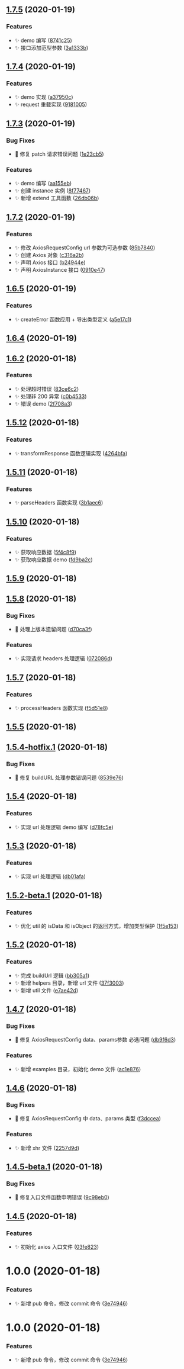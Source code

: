 ## [1.7.5](https://github.com/jason-live/jaxios/compare/v1.7.4...v1.7.5) (2020-01-19)


### Features

* :sparkles: demo 编写 ([8741c25](https://github.com/jason-live/jaxios/commit/8741c2597d80fbeaaf3dc942fd30bd47f7be9161))
* :sparkles: 接口添加范型参数 ([3a1333b](https://github.com/jason-live/jaxios/commit/3a1333bb0afa0e1ca2788251a28b24f0eeee11f2))



## [1.7.4](https://github.com/jason-live/jaxios/compare/v1.7.3...v1.7.4) (2020-01-19)


### Features

* :sparkles: demo 实现 ([a37950c](https://github.com/jason-live/jaxios/commit/a37950c7c892a6b91cbefb6541060948301a320c))
* :sparkles: request 重载实现 ([9181005](https://github.com/jason-live/jaxios/commit/91810051d45547e2d96653c5f2c9b6f2608885cf))



## [1.7.3](https://github.com/jason-live/jaxios/compare/v1.7.2...v1.7.3) (2020-01-19)


### Bug Fixes

* :bug: 修复 patch 请求错误问题 ([1e23cb5](https://github.com/jason-live/jaxios/commit/1e23cb5080eb437f36616035fe7370d02681c2e7))


### Features

* :sparkles: demo 编写 ([aa155eb](https://github.com/jason-live/jaxios/commit/aa155ebdef93e374101aff5e64331081ca5d632f))
* :sparkles: 创建 instance 实例 ([8f77467](https://github.com/jason-live/jaxios/commit/8f77467ff476388479611259a5ee1a52df2b90eb))
* :sparkles: 新增 extend 工具函数 ([26db06b](https://github.com/jason-live/jaxios/commit/26db06bf7e282eeea41ab2693c5fb614b1133b6f))



## [1.7.2](https://github.com/jason-live/jaxios/compare/v1.6.5...v1.7.2) (2020-01-19)


### Features

* :sparkles: 修改 AxiosRequestConfig url 参数为可选参数 ([85b7840](https://github.com/jason-live/jaxios/commit/85b7840fa6f84f932f840e51b3d0ebae22b2e70a))
* :sparkles: 创建 Axios 对象 ([c316a2b](https://github.com/jason-live/jaxios/commit/c316a2bdb754df0961b1844f84849ee0d3989d70))
* :sparkles: 声明 Axios 接口 ([b24944e](https://github.com/jason-live/jaxios/commit/b24944eac505e6d7cdc854bd8797f388f6b7236c))
* :sparkles: 声明 AxiosInstance 接口 ([0910e47](https://github.com/jason-live/jaxios/commit/0910e478e99261a3a3daa52303b43c3091a45e72))



## [1.6.5](https://github.com/jason-live/jaxios/compare/v1.6.4...v1.6.5) (2020-01-19)


### Features

* :sparkles: createError 函数应用 + 导出类型定义 ([a5e17c1](https://github.com/jason-live/jaxios/commit/a5e17c10a7b32ca70b9eb07e9f029bb6fc5bd1c1))



## [1.6.4](https://github.com/jason-live/jaxios/compare/v1.6.2...v1.6.4) (2020-01-19)



## [1.6.2](https://github.com/jason-live/jaxios/compare/v1.5.12...v1.6.2) (2020-01-18)


### Features

* :sparkles: 处理超时错误 ([83ce6c2](https://github.com/jason-live/jaxios/commit/83ce6c2cb0b2518695520abae4dc72c83c0d87cb))
* :sparkles: 处理非 200 异常 ([c0b4533](https://github.com/jason-live/jaxios/commit/c0b45332c8393e920ad7b80dcc749a85e9c9bd4b))
* :sparkles: 错误 demo ([2f708a3](https://github.com/jason-live/jaxios/commit/2f708a30b8a2fdeb960ef85eb5a4f99b6552e8b9))



## [1.5.12](https://github.com/jason-live/jaxios/compare/v1.5.11...v1.5.12) (2020-01-18)


### Features

* :sparkles: transformResponse 函数逻辑实现 ([4264bfa](https://github.com/jason-live/jaxios/commit/4264bfac99d70404b798d760ea467e2b2e5cb654))



## [1.5.11](https://github.com/jason-live/jaxios/compare/v1.5.10...v1.5.11) (2020-01-18)


### Features

* :sparkles: parseHeaders 函数实现 ([3b1aec6](https://github.com/jason-live/jaxios/commit/3b1aec68d1619c89819b0c1a4f9af17007ba694f))



## [1.5.10](https://github.com/jason-live/jaxios/compare/v1.5.9...v1.5.10) (2020-01-18)


### Features

* :sparkles: 获取响应数据 ([5f4c8f9](https://github.com/jason-live/jaxios/commit/5f4c8f9ec71094c7d3fc58a33585f9963d94cb89))
* :sparkles: 获取响应数据 demo ([fd9ba2c](https://github.com/jason-live/jaxios/commit/fd9ba2c65f82d121a31c73005ce57501ceefc8fc))



## [1.5.9](https://github.com/jason-live/jaxios/compare/v1.5.8...v1.5.9) (2020-01-18)



## [1.5.8](https://github.com/jason-live/jaxios/compare/v1.5.7...v1.5.8) (2020-01-18)


### Bug Fixes

* :bug: 处理上版本遗留问题 ([d70ca3f](https://github.com/jason-live/jaxios/commit/d70ca3fb38163efca76cf99403c825f237fdbbd2))


### Features

* :sparkles: 实现请求 headers 处理逻辑 ([072086d](https://github.com/jason-live/jaxios/commit/072086d2d26bee08700945a529dbaa118f438f19))



## [1.5.7](https://github.com/jason-live/jaxios/compare/v1.5.5...v1.5.7) (2020-01-18)


### Features

* :sparkles: processHeaders 函数实现 ([f5d51e8](https://github.com/jason-live/jaxios/commit/f5d51e8b300e58bbd89b372b3e1da768ff61e07c))



## [1.5.5](https://github.com/jason-live/jaxios/compare/v1.5.4-hotfix.1...v1.5.5) (2020-01-18)



## [1.5.4-hotfix.1](https://github.com/jason-live/jaxios/compare/v1.5.4...v1.5.4-hotfix.1) (2020-01-18)


### Bug Fixes

* :bug: 修复 buildURL 处理参数错误问题 ([8539e76](https://github.com/jason-live/jaxios/commit/8539e763c59e5877efcbaddb7f5938ed41ebb7b4))



## [1.5.4](https://github.com/jason-live/jaxios/compare/v1.5.3...v1.5.4) (2020-01-18)


### Features

* :sparkles: 实现 url 处理逻辑 demo 编写 ([d78fc5e](https://github.com/jason-live/jaxios/commit/d78fc5edd58daa6af3ac7f4ec2ffc116e47671c4))



## [1.5.3](https://github.com/jason-live/jaxios/compare/v1.5.2-beta.1...v1.5.3) (2020-01-18)


### Features

* :sparkles: 实现 url 处理逻辑 ([db01afa](https://github.com/jason-live/jaxios/commit/db01afadb6cde88107c7e8352a94050c182e9c25))



## [1.5.2-beta.1](https://github.com/jason-live/jaxios/compare/v1.5.2...v1.5.2-beta.1) (2020-01-18)


### Features

* :sparkles: 优化 util 的 isData 和 isObject 的返回方式，增加类型保护 ([1f5e153](https://github.com/jason-live/jaxios/commit/1f5e153ba340b26d85af524a5dfbb02618ddedf7))



## [1.5.2](https://github.com/jason-live/jaxios/compare/v1.4.7...v1.5.2) (2020-01-18)


### Features

* :sparkles: 完成 buildUrl 逻辑 ([bb305a1](https://github.com/jason-live/jaxios/commit/bb305a139e1acd288318b2660441a0f6f2370431))
* :sparkles: 新增 helpers 目录，新增 url 文件 ([37f3003](https://github.com/jason-live/jaxios/commit/37f3003f941a7e699c0920a1a7f36f6cb8ee20a5))
* :sparkles: 新增 util 文件 ([e7ae42d](https://github.com/jason-live/jaxios/commit/e7ae42d61174de3b4bacbf976fc54d1e3de1032b))



## [1.4.7](https://github.com/jason-live/jaxios/compare/v1.4.6...v1.4.7) (2020-01-18)


### Bug Fixes

* :bug: 修复 AxiosRequestConfig data、params参数 必选问题 ([db9f6d3](https://github.com/jason-live/jaxios/commit/db9f6d38570d7533d0ac2583bde3021c13ca06c8))


### Features

* :sparkles: 新增 examples 目录，初始化 demo 文件 ([ac1e876](https://github.com/jason-live/jaxios/commit/ac1e876a21c7fdf3222db2144b429907f2740c56))



## [1.4.6](https://github.com/jason-live/jaxios/compare/v1.4.5-beta.1...v1.4.6) (2020-01-18)


### Bug Fixes

* :bug: 修复 AxiosRequestConfig 中 data、params 类型 ([f3dccea](https://github.com/jason-live/jaxios/commit/f3dcceadfea0f6edb27a5d5ab52b4addc7d14746))


### Features

* :sparkles: 新增 xhr 文件 ([2257d9d](https://github.com/jason-live/jaxios/commit/2257d9d4a5e22d3ec631eeeb51b582e696a35d3a))



## [1.4.5-beta.1](https://github.com/jason-live/jaxios/compare/v1.4.5...v1.4.5-beta.1) (2020-01-18)


### Bug Fixes

* :bug: 修复入口文件函数申明错误 ([9c98eb0](https://github.com/jason-live/jaxios/commit/9c98eb0e5fcf9f9058da425eb72ec2d688aad48d))



## [1.4.5](https://github.com/jason-live/jaxios/compare/v1.0.0...v1.4.5) (2020-01-18)


### Features

* :sparkles: 初始化 axios 入口文件 ([03fe823](https://github.com/jason-live/jaxios/commit/03fe823f510a4a26f4439355a89aeae3bfa85ddf))



# 1.0.0 (2020-01-18)


### Features

* :sparkles: 新增 pub 命令，修改 commit 命令 ([3e74946](https://github.com/jason-live/jaxios/commit/3e74946c0f35febbd8aea18b8fb8e3a4ce83ebc3))



# 1.0.0 (2020-01-18)


### Features

* :sparkles: 新增 pub 命令，修改 commit 命令 ([3e74946](https://github.com/jason-live/jaxios/commit/3e74946c0f35febbd8aea18b8fb8e3a4ce83ebc3))



